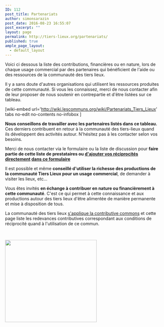 ```yaml
---
ID: 112
post_title: Partenariats
author: simonsarazin
post_date: 2016-08-23 16:55:07
post_excerpt: ""
layout: page
permalink: http://tiers-lieux.org/partenariats/
published: true
ample_page_layout:
  - default_layout
---
```

Voici ci dessous la liste des contributions, financières ou en nature, lors de chaque usage commercial par des partenaires qui bénéficient de l'aide ou des ressources de la communauté des tiers lieux.

Il y a sans doute d'autres organisations qui utilisent les ressources produites de cette communauté. Si vous les connaissez, merci de nous contacter afin de leur proposer de nous soutenir en contrepartie et d'être listées sur ce tableau.

[wiki-embed url='http://wiki.lescommuns.org/wiki/Partenariats_Tiers_Lieux' tabs no-edit no-contents no-infobox ]

<strong>Nous conseillons de travailler avec les partenaires listés dans ce tableau. </strong>Ces derniers<strong> </strong>contribuent en retour à la communauté des tiers-lieux quand ils développent des activités autour. N'hésitez pas à les contacter selon vos besoins.

Merci de nous contacter via le formulaire ou la liste de discussion pour <strong>faire partie de cette liste de prestataires ou <a href="http://wiki.lescommuns.org/wiki/Partenariats_Tiers_Lieux">d'ajouter vos réciprocités directement</a> <a href="http://wiki.lescommuns.org/wiki/Formulaire:Activit%C3%A9_partenariale">dans ce formulaire</a></strong>

Il est possible et même <strong>conseillé d'utiliser la richesse des productions de la communauté Tiers Lieux pour un usage commercial</strong>, de demander à visiter les lieux, etc...

Vous êtes invités <strong>en échange à contribuer en nature ou financièrement à cette communauté</strong>. C'est ce qui permet à cette connaissance et aux productions autour des tiers lieux d'être alimentée de manière permanente et mise à disposition de tous.

La communauté des tiers lieux <a href="http://contributivecommons.org/lcc-by-co-sa1/">s'applique la contributive commons</a> et cette page liste les redevances contributives correspondant aux conditions de réciprocité quand à l'utilisation de ce commun.

&nbsp;

<img class="size-medium aligncenter" src="http://contributivecommons.org/wp-content/uploads/sites/5/2016/04/contributive-commons-300x270.png" alt="" width="300" height="270" />